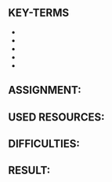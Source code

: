 ## <TITEL>



## KEY-TERMS

*
*
*
*
*

## ASSIGNMENT:



## USED RESOURCES:



## DIFFICULTIES:



## RESULT: